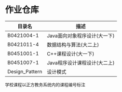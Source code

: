 # 作业仓库

|目录名   | 描述    |
|--------|--------|
|B0421004-1|Java面向对象程序设计(大一下)|
|B0421011-4|数据结构与算法(大二上)|
|B0451001-1|C++课程设计(大一下)|
|B0451007-1|Java程序设计课程设计(大二上)|
|Design_Pattern|设计模式|

学校课程以正方教务系统内的课程编号标注
